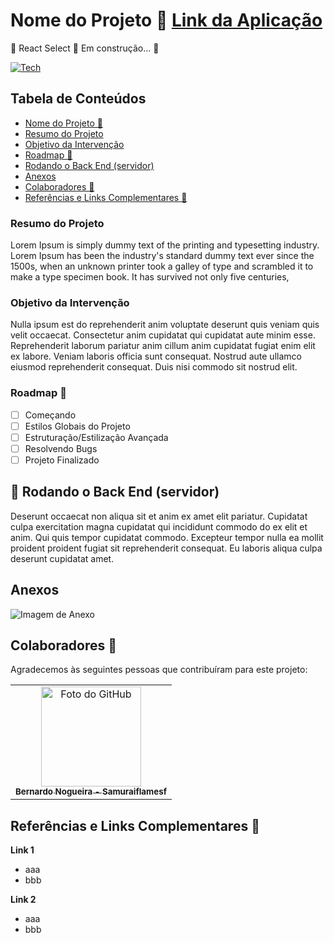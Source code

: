 <h4 align="center"> 
  
# Nome do Projeto 📁 <a href="#">Link da Aplicação</a>   
🚧  React Select 🚀 Em construção...  🚧

[![Tech](https://skillicons.dev/icons?i=html,css,js)](https://skillicons.dev)

</h4>

## Tabela de Conteúdos

- [Nome do Projeto 📁](#nome-do-projeto-)
- [Resumo do Projeto](#resumo-do-projeto)
- [Objetivo da Intervenção](#objetivo-da-intervenção)
- [Roadmap 🎯](#roadmap-)
- [Rodando o Back End (servidor)](#rodando-o-back-end-servidor)
- [Anexos](#anexos)
- [Colaboradores 🤝](#colaboradores-)
- [Referências e Links Complementares 📕](#referências-e-links-complementares-)

### Resumo do Projeto

Lorem Ipsum is simply dummy text of the printing and typesetting industry. Lorem Ipsum has been the industry's standard dummy text ever since the 1500s, when an unknown printer took a galley of type and scrambled it to make a type specimen book. It has survived not only five centuries,

### Objetivo da Intervenção

Nulla ipsum est do reprehenderit anim voluptate deserunt quis veniam quis velit occaecat. Consectetur anim cupidatat qui cupidatat aute minim esse. Reprehenderit laborum pariatur anim cillum anim cupidatat fugiat enim elit ex labore. Veniam laboris officia sunt consequat. Nostrud aute ullamco eiusmod reprehenderit consequat. Duis nisi commodo sit nostrud elit.

### Roadmap 🎯

- [ ] Começando
- [ ] Estilos Globais do Projeto
- [ ] Estruturação/Estilização Avançada
- [ ] Resolvendo Bugs
- [ ] Projeto Finalizado

## 🎲 Rodando o Back End (servidor)

Deserunt occaecat non aliqua sit et anim ex amet elit pariatur. Cupidatat culpa exercitation magna cupidatat qui incididunt commodo do ex elit et anim. Qui quis tempor cupidatat commodo. Excepteur tempor nulla ea mollit proident proident fugiat sit reprehenderit consequat. Eu laboris aliqua culpa deserunt cupidatat amet.

## Anexos

![Imagem de Anexo](#) <!-- Inserir o link da imagem aqui -->

## Colaboradores 🤝

Agradecemos às seguintes pessoas que contribuíram para este projeto:

<table>
  <tr>
    <td align="center">
      <a href="https://github.com/Samuraiflamesf">
          <img src="https://avatars.githubusercontent.com/u/62897976?s=400&u=afa8e717adda64a162c125cbbbcdfa187b86348a&v=4" width="160px;" alt="Foto do GitHub">
          <br>
          <sub>
            <b>Bernardo Nogueira - Samuraiflamesf</b>
          </sub>
      </a>
    </td>
  </tr>
</table>

## Referências e Links Complementares 📕

**Link 1**

- aaa
- bbb

**Link 2**

- aaa
- bbb
